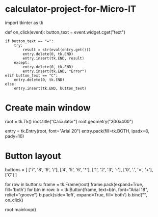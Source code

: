 # calculator-project-for-Micro-IT
import tkinter as tk

def on_click(event):
    button_text = event.widget.cget("text")
    
    if button_text == "=":
        try:
            result = str(eval(entry.get()))
            entry.delete(0, tk.END)
            entry.insert(tk.END, result)
        except:
            entry.delete(0, tk.END)
            entry.insert(tk.END, "Error")
    elif button_text == "C":
        entry.delete(0, tk.END)
    else:
        entry.insert(tk.END, button_text)

# Create main window
root = tk.Tk()
root.title("Calculator")
root.geometry("300x400")

entry = tk.Entry(root, font="Arial 20")
entry.pack(fill=tk.BOTH, ipadx=8, pady=10)

# Button layout
buttons = [
    ['7', '8', '9', '/'],
    ['4', '5', '6', '*'],
    ['1', '2', '3', '-'],
    ['0', '.', '=', '+'],
    ['C']
]

for row in buttons:
    frame = tk.Frame(root)
    frame.pack(expand=True, fill='both')
    for btn in row:
        b = tk.Button(frame, text=btn, font="Arial 18", relief="groove")
        b.pack(side='left', expand=True, fill='both')
        b.bind("<Button-1>", on_click)

root.mainloop()